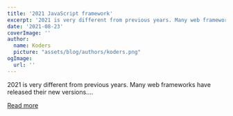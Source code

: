 ```yaml
---
title: '2021 JavaScript framework'
excerpt: '2021 is very different from previous years. Many web frameworks have released their new versions....'
date: '2021-08-23'
coverImage: ''
author:
  name: Koders
  picture: "assets/blog/authors/koders.png"
ogImage:
  url: ''
---
```


2021 is very different from previous years. Many web frameworks have released their new versions....

[Read more](https://dev.to/132/2021-javascript-framework-2d0e)
